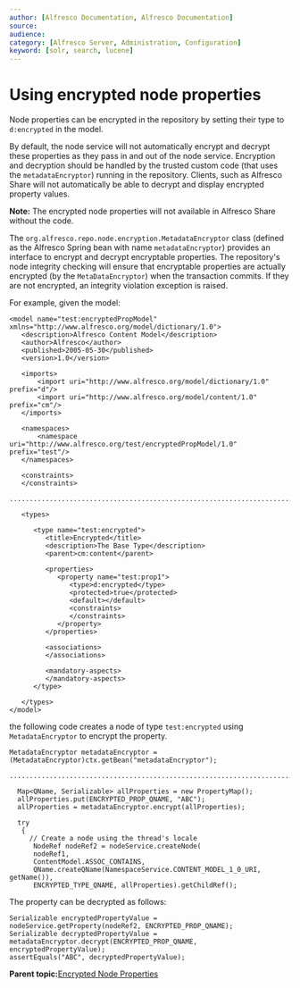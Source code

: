 ```yaml
---
author: [Alfresco Documentation, Alfresco Documentation]
source: 
audience: 
category: [Alfresco Server, Administration, Configuration]
keyword: [solr, search, lucene]
---
```


# Using encrypted node properties

Node properties can be encrypted in the repository by setting their type to `d:encrypted` in the model.

By default, the node service will not automatically encrypt and decrypt these properties as they pass in and out of the node service. Encryption and decryption should be handled by the trusted custom code \(that uses the `metadataEncryptor`\) running in the repository. Clients, such as Alfresco Share will not automatically be able to decrypt and display encrypted property values.

**Note:** The encrypted node properties will not available in Alfresco Share without the code.

The `org.alfresco.repo.node.encryption.MetadataEncryptor` class \(defined as the Alfresco Spring bean with name `metadataEncryptor`\) provides an interface to encrypt and decrypt encryptable properties. The repository's node integrity checking will ensure that encryptable properties are actually encrypted \(by the `MetaDataEncryptor`\) when the transaction commits. If they are not encrypted, an integrity violation exception is raised.

For example, given the model:

```
<model name="test:encryptedPropModel" xmlns="http://www.alfresco.org/model/dictionary/1.0">
   <description>Alfresco Content Model</description>
   <author>Alfresco</author>
   <published>2005-05-30</published>
   <version>1.0</version>
  
   <imports>
       <import uri="http://www.alfresco.org/model/dictionary/1.0" prefix="d"/>
       <import uri="http://www.alfresco.org/model/content/1.0" prefix="cm"/>
   </imports>
  
   <namespaces>
       <namespace uri="http://www.alfresco.org/test/encryptedPropModel/1.0" prefix="test"/>
   </namespaces>
  
   <constraints>
   </constraints>
  
........................................................................................................
 
   <types>
     
      <type name="test:encrypted">
         <title>Encrypted</title>
         <description>The Base Type</description>
         <parent>cm:content</parent>
        
         <properties>
            <property name="test:prop1">
               <type>d:encrypted</type>
               <protected>true</protected>
               <default></default>
               <constraints>
               </constraints>
            </property>
         </properties>
        
         <associations>
         </associations>
        
         <mandatory-aspects>
         </mandatory-aspects>
      </type>
     
   </types>
</model>
```

the following code creates a node of type `test:encrypted` using `MetadataEncryptor` to encrypt the property.

```
MetadataEncryptor metadataEncryptor = (MetadataEncryptor)ctx.getBean("metadataEncryptor");

.....................................................................................................

  Map<QName, Serializable> allProperties = new PropertyMap();
  allProperties.put(ENCRYPTED_PROP_QNAME, "ABC");
  allProperties = metadataEncryptor.encrypt(allProperties);
               
  try
   {
     // Create a node using the thread's locale
      NodeRef nodeRef2 = nodeService.createNode(
      nodeRef1,
      ContentModel.ASSOC_CONTAINS,
      QName.createQName(NamespaceService.CONTENT_MODEL_1_0_URI, getName()),
      ENCRYPTED_TYPE_QNAME, allProperties).getChildRef();
```

The property can be decrypted as follows:

```
Serializable encryptedPropertyValue = nodeService.getProperty(nodeRef2, ENCRYPTED_PROP_QNAME);
Serializable decryptedPropertyValue = metadataEncryptor.decrypt(ENCRYPTED_PROP_QNAME, encryptedPropertyValue);
assertEquals("ABC", decryptedPropertyValue);
```

**Parent topic:**[Encrypted Node Properties](../concepts/encrypted-node-properties.md)


